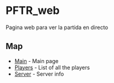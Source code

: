 # PFTR_web
Pagina web para ver la partida en directo

## Map

- [Main](https://github.com/suckmyleg/PFTR_web/blob/main/main.html) - Main page
- [Players](https://github.com/suckmyleg/PFTR_web/blob/main/players.html) - List of all the players
- [Server](https://github.com/suckmyleg/PFTR_web/blob/main/server.html) - Server info
